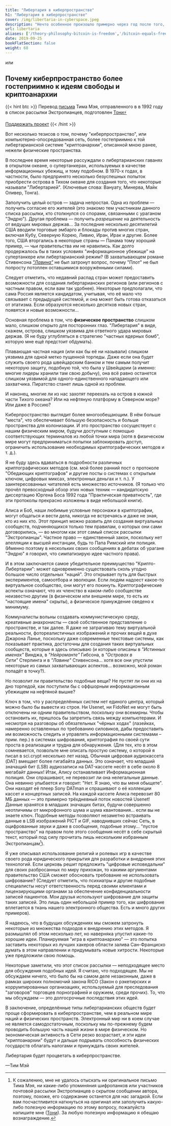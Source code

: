 ```yaml
---
title: "Либертария в киберпространстве"
h1: "Либертария в киберпространстве"
cover: /img/libertaria-in-cyberspace.jpeg
description: "Нечто особенное произошло примерно через год после того, как Сатоши подарил нам Биткоин, что-то, чего никто не ожидал и многие считали невозможным."
url: libertaria
aliases: ['/theory-philosophy-bitcoin-is-freedom','/bitcoin-equals-freedom']
date: 2019-09-25
bookFlatSection: false
weight: 68
---
```


или

## Почему киберпространство более гостеприимно к идеям свободы и криптоанархии


{{< hint btc >}}
Перевод [письма](https://archive.bitcoin-calendar.org/archive/1756637991.437384/www.activism.net/cypherpunk/libertaria.html) Тима Мэя, отправленного в в 1992 году в список рассылки Экстропианцев, подготовлен [Тони⚡️](https://njump.me/npub10awzknjg5r5lajnr53438ndcyjylgqsrnrtq5grs495v42qc6awsj45ys7)

[Поддержать проект](/contribute)
{{< /hint >}}

Вот несколько тезисов о том, почему "киберпространство", или компьютерно-опосредованная сеть, более гостеприимно к той либертарианской системе "криптоанархии", описанной мною ранее, нежели физические пространства.

В последнее время некоторые рассуждали о либертарианских гаванях в открытом океане, о супертанкерах, используемых в качестве информационных убежищ, и тому подобном. В 1970-х годах, в частности, было предпринято несколько безуспешных попыток приобрести острова в Тихом океане для создания того, что некоторые называли "Либертарией". (Ключевые слова: Вануату, Минерва, Майк Оливер, Тонга).

Заполучить целый остров — задача непростая. Одна из проблем — получить согласие его жителей (это знакомо тем участникам данного списка рассылки, кто столкнулся со спорами, связанными с ураганом "Эндрю"). Другая проблема — получить _разрешение_ на деятельность от ведущих мировых держав... За последние несколько десятилетий США вводили торговые эмбарго и блокады против многих стран, включая Кубу, Северную Корею, Ливию, Иран, Ирак и другие. Более того, США вторгались в некоторые страны — Панама тому хороший пример, — чьи правительства им не нравились. Как долго продержалось бы в таких условиях "информационное убежище" на супертанкере или либертарианский режим? (В захватывающем романе Стивенсона _["Лавина"](/lavina)_ не был затронут вопрос, почему "Плот" не был попросту потоплен оставшимися вооружёнными силами).

Следует отметить, что недавний распад стран может предоставить возможности для создания либертарианских регионов (или регионов с частным правом, если вам так удобнее). Некоторые предполагали, что сама Россия является кандидатом, учитывая, что её мало что связывает с предыдущей системой, и она может быть готова отказаться от этатизма. Если образуются несколько десятков новых стран, появятся и новые возможности...

Основная проблема в том, что **физическое пространство** слишком мало, слишком открыто для посторонних глаз. "Либертария" в виде, скажем, острова, слишком уязвима для ответного удара мировых держав. (Я не буду углубляться в стратегию "частных ядерных бомб", которую мне ещё предстоит обдумать).

Плавающая частная нация (или как бы её ни называли) слишком уязвима для одной метко пущенной торпеды. Даже если она будет служить своего рода швейцарским банком и тем самым получит некоторую защиту, подобную той, что была у Швейцарии (а именно: многие лидеры хранили там свою добычу), она всё равно останется слишком уязвимой для одного-единственного нападающего или захватчика. Пиратство станет лишь одной из проблем.

И наконец, многие ли из нас захотят переехать на остров в южной части Тихого океана? Или на нефтяную платформу в Северном море? Или даже в Россию?

Киберпространство выглядит более многообещающим. В нём больше "места", что обеспечивает бóльшую безопасность и больше пространства для колонизации. И это пространство сосуществует с нашим физическим миром, будучи доступным с помощью соответствующих терминалов из любой точки мира (хотя в физическом мире могут предприниматься попытки заблокировать доступ, ограничить использование необходимых криптографических методов и т. д.).

Я не буду здесь вдаваться в подробности различных криптографических методов (см. мой более ранний пост о протоколе "Обедающих криптографов" и другие посты о системах с открытым ключом, цифровых миксах, электронных деньгах и т. п.). У заинтересованных читателей есть множество источников. (Я только что прочёл превосходный обзор этих новых техник — кандидатскую диссертацию Юргена Боса 1992 года "Практическая приватность", где эти протоколы прекрасно изложены в виде небольшой книги).

Алиса и Боб, наши любимые условные персонажи в криптографии, могут общаться и вести дела, никогда не встречаясь и даже не зная, кто из них кто. Этот принцип можно развить для создания виртуальных сообществ, подчиняющихся только тем правилам, о которых они сами договорились, — во многом как этот самый список рассылки "Экстропианцы". Частное право — единственный закон, поскольку нет апелляции к высшей инстанции, будь то Папа Римский или полиция. (Именно поэтому в нескольких своих сообщениях в дебатах об урагане "Эндрю" я говорил, что симпатизирую идее частного права).

И в этом заключается самое убедительное преимущество "Крипто-Либертарии": может одновременно существовать сколь угодно большое число отдельных "наций". Это открывает путь для быстрых экспериментов, самоотбора и эволюции. Если людям надоест какое-то виртуальное сообщество, они могут его покинуть. Криптографические аспекты означают, что их членство в каком-либо сообществе неизвестно другим (в физическом или внешнем мире, то есть их "настоящие имена" скрыты), а физическое принуждение сведено к минимуму.

Коммуналисты вольны создавать коммунистическую среду, креативные анахронисты — своё собственное представление о пространстве, и так далее. Я даже не затрагиваю тему виртуальной реальности, фотореалистичных изображений и прочих вещей в духе Джарона Ланье, поскольку даже современные текстовые системы, как показывает практика, достаточны для создания таких виртуальных сообществ, которые я здесь описываю (и которые описаны в _"Истинных именах"_ Винджа, в _"Нейроманте"_ Гибсона, в _"Островах в Сети"_ Стерлинга и в _"Лавине"_ Стивенсона... хотя все они упустили некоторые из самых захватывающих аспектов... возможно, мой роман попадёт в точку?).

Но позволит ли правительство подобные вещи? Не пустят ли они их на дно торпедой, как поступили бы с оффшорным информационным убежищем на нефтяной вышке?

Ключ в том, что у распределённых систем нет единого центра, который можно было бы вывести из строя. Ни Usenet, ни FidoNet не могут быть отключены ни одним правительством, поскольку они всемирны. Чтобы остановить их, пришлось бы запретить связь между компьютерами. И несмотря на разговоры об обязательных "чёрных ходах" (лазейках, намеренно оставленных по требованию силовиков, дабы предоставить им возможность следить и управлять информационными системами – прим. пер.) в системах шифрования, криптография по своей сути проста в реализации и трудна для обнаружения. (Для тех, кто в этом сомневается, позвольте мне описать простую систему, о которой я писал в sci.crypt несколько лет назад. Обычная цифровая аудиокассета (DAT) вмещает более гигабайта данных. Это означает, что младший значащий бит (LSB) аудиозаписи на DAT-кассете несёт в себе около 8 мегабайт данных! Итак, Алису останавливает Информационная полиция. Они спрашивают, не перевозит ли она нелегальные данные. Она невинно улыбается и говорит: "Нет. Я знаю, что вы меня обыщете". Они находят её плеер Sony DATman и спрашивают о её коллекции кассет и концертных записей. На каждой кассете Алиса перевозит 80 МБ данных — это примерно трёхдневный поток новостей Usenet! Данные хранятся в младших значащих битах, будучи совершенно неотличимы от микрофонного шума и шума квантования... если вы не знаете ключ. Подобные методы позволяют незаметно встраивать данные в LSB изображений PICT и GIF, наводнивших сейчас Сеть, в оцифрованные звуки и даже в сообщения, подобные этому... "пустое пространство" на правом поле этого сообщения несёт в себе скрытый текст, который под силу прочитать лишь нескольким избранным Экстропианцам[^1]).

Я уже описывал использование религий и ролевых игр в качестве своего рода юридического прикрытия для разработки и внедрения этих технологий. Если церковь решит предложить "цифровые исповедальни" для своих разбросанных по миру прихожан, то какими аргументами правительство США сможет обосновать требование не использовать шифрование? (Следует отметить, что психиатры и другие подобные специалисты несут ответственность перед своими клиентами и лицензирующими органами за обеспечение конфиденциальности записей пациентов. Мои друзья используют шифрование для защиты таких записей. Это лишь один небольшой пример того, как шифрование вплетается в ткань нашего электронного общества. Есть и много других примеров).

Я надеюсь, что в будущих обсуждениях мы сможем затронуть некоторые из множества подходов к внедрению этих методов. Я размышлял об этом несколько лет, но наверняка упустил какие-то хорошие идеи. Планируемая "игра в криптоанархию" — это попытка заставить некоторых из лучших хакеров области залива Сан-Франциско думать в этом направлении и придумывать новые хитрости. Некоторые уже предложили свою помощь.

Некоторые заметили, что этот список рассылки — неподходящее место для обсуждения подобных идей. Я считаю, что подходящее. Мы не обсуждаем ничего, что было бы на самом деле незаконным, даже в рамках широких полномочий закона RICO (Закон о рэкетирских и коррумпированных организациях, используемый для преследования "заговоров" торговцев порнографией и оружием, среди прочих). То, что мы обсуждаем — это долгосрочные последствия этих идей.

В заключение, определённые типы либертарианских обществ будет проще сформировать в киберпространстве, чем в реальном мире наций и физических пространств. Электронный мир ни в коем случае не является самодостаточным, поскольку мы по-прежнему будем проводить большую часть нашей жизни в мире физическом. Но экономическая активность в Сети резко возрастает, и эти идеи "криптоанархии" будут и дальше подрывать способность физических государств облагать налогами и принуждать своих жителей.

Либертария будет процветать в киберпространстве.

—Тим Мэй

[^1]: К сожалению, мне не удалось отыскать ни оригинальное письмо Тима Мэя, ни какие-либо упоминяния шифропанков или участников почтовой рассылки Экстропианцев о скрытом сообщении автора, поэтому, похоже, его содержание останется для нас загадкой. Если вам посчастливится наткнуться на оригинал или заполучить какую-либо полезную информацию по этому вопросу, пожалуйста напишите мне ([Тони](/feedback)). За любую полезную информацию я обещаю вознаграждение. 